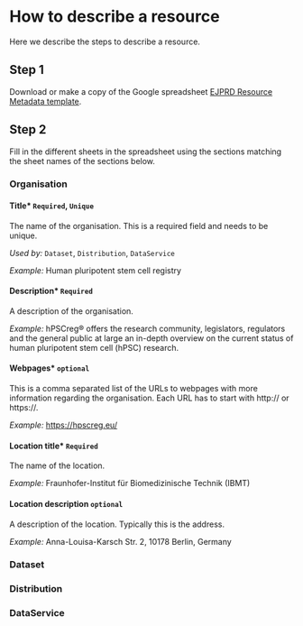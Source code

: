 # How to describe a resource
Here we describe the steps to describe a resource.

## Step 1
Download or make a copy of the Google spreadsheet
[EJPRD Resource Metadata template](https://docs.google.com/spreadsheets/d/1y-x7yf8RLvp9oZS_5fvyH6SFLMNZzP6agTl6Z_wTkx0/edit?usp=sharing).

## Step 2
Fill in the different sheets in the spreadsheet using the sections matching the sheet names of the sections below.

### Organisation
#### Title* `Required`, `Unique`
The name of the organisation. This is a required field and needs to be unique.

*Used by:* 
`Dataset`, `Distribution`, `DataService`

*Example:* 
Human pluripotent stem cell registry

#### Description* `Required`
A description of the organisation.

*Example:*
hPSCreg® offers the research community, legislators, regulators and the general public at large an in-depth overview on 
the current status of human pluripotent stem cell (hPSC) research.

#### Webpages* `optional` 
This is a comma separated list of the URLs to webpages with more information regarding the organisation. Each URL has to
start with http:// or https://.

*Example:*
https://hpscreg.eu/

#### Location title* `Required`
The name of the location.

*Example:*
Fraunhofer-Institut für Biomedizinische Technik (IBMT)

#### Location description `optional`
A description of the location. Typically this is the address. 

*Example:*
Anna-Louisa-Karsch Str. 2, 10178 Berlin, Germany

### Dataset



### Distribution

###  DataService
